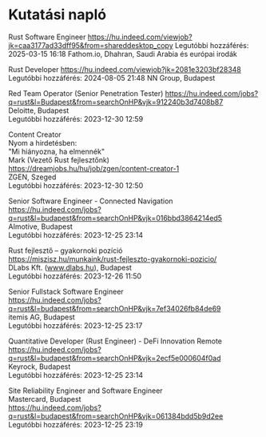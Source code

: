 # Kutatási napló

Rust Software Engineer
https://hu.indeed.com/viewjob?jk=caa3177ad33dff95&from=shareddesktop_copy
Legutóbbi hozzáférés: 2025-03-15 16:18
Fathom.io, Dhahran, Saudi Arabia és európai irodák

Rust Developer
https://hu.indeed.com/viewjob?jk=2081e3203bf28348
Legutóbbi hozzáférés: 2024-08-05 21:48
NN Group, Budapest

Red Team Operator (Senior Penetration Tester)
https://hu.indeed.com/jobs?q=rust&l=Budapest&from=searchOnHP&vjk=912240b3d7408b87 \
Deloitte, Budapest\
Legutóbbi hozzáférés: 2023-12-30 12:59

Content Creator\
Nyom a hirdetésben:\
"Mi hiányozna, ha elmennék"\
Mark (Vezető Rust fejlesztőnk)\
https://dreamjobs.hu/hu/job/zgen/content-creator-1 \
ZGEN, Szeged\
Legutóbbi hozzáférés: 2023-12-30 12:50

Senior Software Engineer - Connected Navigation\
https://hu.indeed.com/jobs?q=rust&l=budapest&from=searchOnHP&vjk=016bbd3864214ed5 \
AImotive, Budapest \
Legutóbbi hozzáférés: 2023-12-25 23:14

Rust fejlesztő – gyakornoki pozíció\
https://miszisz.hu/munkaink/rust-fejleszto-gyakornoki-pozicio/ \
DLabs Kft. (www.dlabs.hu), Budapest\
Legutóbbi hozzáférés: 2023-12-26 11:50

Senior Fullstack Software Engineer\
https://hu.indeed.com/jobs?q=rust&l=budapest&from=searchOnHP&vjk=7ef34026fb84de69 \
itemis AG, Budapest\
Legutóbbi hozzáférés: 2023-12-25 23:17

Quantitative Developer (Rust Engineer) - DeFi Innovation Remote\
https://hu.indeed.com/jobs?q=rust&l=budapest&from=searchOnHP&vjk=2ecf5e000604f0ad \
Keyrock, Budapest\
Legutóbbi hozzáférés: 2023-12-25 23:14

Site Reliability Engineer and Software Engineer\
Mastercard, Budapest\
https://hu.indeed.com/jobs?q=rust&l=budapest&from=searchOnHP&vjk=061384bdd5b9d2ee \
Legutóbbi hozzáférés: 2023-12-25 23:19

